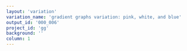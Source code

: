 ```yaml
---
layout: 'variation'
variation_name: 'gradient graphs variation: pink, white, and blue'
output_id: '000_006'
project_id: 'gg'
background: ''
column: 1
---
```

